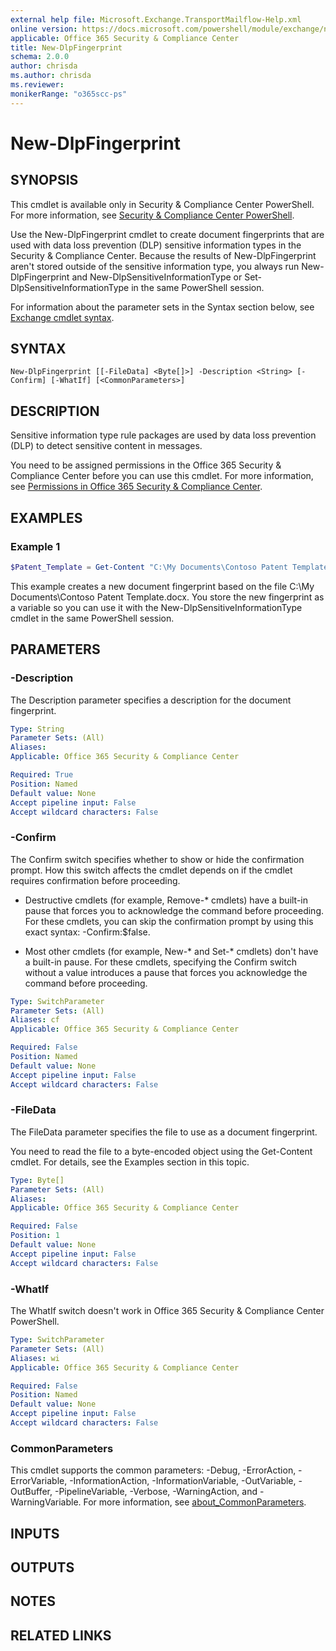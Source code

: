 ```yaml
---
external help file: Microsoft.Exchange.TransportMailflow-Help.xml
online version: https://docs.microsoft.com/powershell/module/exchange/new-dlpfingerprint
applicable: Office 365 Security & Compliance Center
title: New-DlpFingerprint
schema: 2.0.0
author: chrisda
ms.author: chrisda
ms.reviewer:
monikerRange: "o365scc-ps"
---
```


# New-DlpFingerprint

## SYNOPSIS
This cmdlet is available only in Security & Compliance Center PowerShell. For more information, see [Security & Compliance Center PowerShell](https://docs.microsoft.com/powershell/exchange/scc-powershell).

Use the New-DlpFingerprint cmdlet to create document fingerprints that are used with data loss prevention (DLP) sensitive information types in the Security & Compliance Center. Because the results of New-DlpFingerprint aren't stored outside of the sensitive information type, you always run New-DlpFingerprint and New-DlpSensitiveInformationType or Set-DlpSensitiveInformationType in the same PowerShell session.

For information about the parameter sets in the Syntax section below, see [Exchange cmdlet syntax](https://docs.microsoft.com/powershell/exchange/exchange-cmdlet-syntax).

## SYNTAX

```
New-DlpFingerprint [[-FileData] <Byte[]>] -Description <String> [-Confirm] [-WhatIf] [<CommonParameters>]
```

## DESCRIPTION
Sensitive information type rule packages are used by data loss prevention (DLP) to detect sensitive content in messages.

You need to be assigned permissions in the Office 365 Security & Compliance Center before you can use this cmdlet. For more information, see [Permissions in Office 365 Security & Compliance Center](https://go.microsoft.com/fwlink/p/?LinkId=511920).

## EXAMPLES

### Example 1
```powershell
$Patent_Template = Get-Content "C:\My Documents\Contoso Patent Template.docx" -Encoding byte; $Patent_Fingerprint = New-DlpFingerprint -FileData $Patent_Template -Description "Contoso Patent Template"
```

This example creates a new document fingerprint based on the file C:\\My Documents\\Contoso Patent Template.docx. You store the new fingerprint as a variable so you can use it with the New-DlpSensitiveInformationType cmdlet in the same PowerShell session.

## PARAMETERS

### -Description
The Description parameter specifies a description for the document fingerprint.

```yaml
Type: String
Parameter Sets: (All)
Aliases:
Applicable: Office 365 Security & Compliance Center

Required: True
Position: Named
Default value: None
Accept pipeline input: False
Accept wildcard characters: False
```

### -Confirm
The Confirm switch specifies whether to show or hide the confirmation prompt. How this switch affects the cmdlet depends on if the cmdlet requires confirmation before proceeding.

- Destructive cmdlets (for example, Remove-\* cmdlets) have a built-in pause that forces you to acknowledge the command before proceeding. For these cmdlets, you can skip the confirmation prompt by using this exact syntax: -Confirm:$false.

- Most other cmdlets (for example, New-\* and Set-\* cmdlets) don't have a built-in pause. For these cmdlets, specifying the Confirm switch without a value introduces a pause that forces you acknowledge the command before proceeding.

```yaml
Type: SwitchParameter
Parameter Sets: (All)
Aliases: cf
Applicable: Office 365 Security & Compliance Center

Required: False
Position: Named
Default value: None
Accept pipeline input: False
Accept wildcard characters: False
```

### -FileData
The FileData parameter specifies the file to use as a document fingerprint.

You need to read the file to a byte-encoded object using the Get-Content cmdlet. For details, see the Examples section in this topic.

```yaml
Type: Byte[]
Parameter Sets: (All)
Aliases:
Applicable: Office 365 Security & Compliance Center

Required: False
Position: 1
Default value: None
Accept pipeline input: False
Accept wildcard characters: False
```

### -WhatIf
The WhatIf switch doesn't work in Office 365 Security & Compliance Center PowerShell.

```yaml
Type: SwitchParameter
Parameter Sets: (All)
Aliases: wi
Applicable: Office 365 Security & Compliance Center

Required: False
Position: Named
Default value: None
Accept pipeline input: False
Accept wildcard characters: False
```

### CommonParameters
This cmdlet supports the common parameters: -Debug, -ErrorAction, -ErrorVariable, -InformationAction, -InformationVariable, -OutVariable, -OutBuffer, -PipelineVariable, -Verbose, -WarningAction, and -WarningVariable. For more information, see [about_CommonParameters](https://go.microsoft.com/fwlink/p/?LinkID=113216).

## INPUTS

###  

## OUTPUTS

###  

## NOTES

## RELATED LINKS
